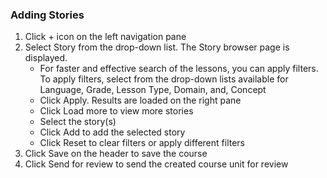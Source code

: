 ### Adding Stories
1. Click + icon on the left navigation pane 
1. Select Story from the drop-down list. The Story browser page is displayed.
	- For faster and effective search of the lessons, you can apply filters. To apply filters, select from the drop-down lists available for Language, Grade, Lesson Type, Domain, and, Concept
	- Click Apply. Results are loaded on the right pane
	- Click Load more to view more stories
	- Select the story(s) 
	- Click Add to add the selected story
	- Click Reset to clear filters or apply different filters
1. Click Save on the header to save the course 
1. Click Send for review to send the created course unit for review

